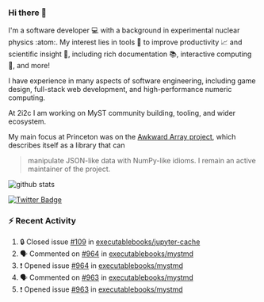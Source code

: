 ### Hi there 👋 

I'm a software developer 💻 with a background in experimental nuclear physics :atom:. My interest lies in tools :wrench: to improve productivity :chart_with_upwards_trend: and scientific insight :telescope:, including rich documentation 📚, interactive computing 🧮, and more! 

I have experience in many aspects of software engineering, including game design, full-stack web development, and high-performance numeric computing. 

At 2i2c I am working on MyST community building, tooling, and wider ecosystem. 

My main focus at Princeton was on the [Awkward Array project](awkward-array.org/), which describes itself as a library that can 
> manipulate JSON-like data with NumPy-like idioms. I remain an active maintainer of the project. 

![github stats](https://github-readme-stats.vercel.app/api?username=agoose77&show_icons=true&hide_rank=true&hide_title=true&bg_color=30,e76445,904e95&text_color=efe3ec&icon_color=efe3ec)
<!--
**agoose77/agoose77** is a ✨ _special_ ✨ repository because its `README.md` (this file) appears on your GitHub profile.

Here are some ideas to get you started:

- 🔭 I’m currently working on ...
- 🌱 I’m currently learning ...
- 👯 I’m looking to collaborate on ...
- 🤔 I’m looking for help with ...
- 💬 Ask me about ...
- 📫 How to reach me: ...
- 😄 Pronouns: ...
- ⚡ Fun fact: ...
-->

[![Twitter Badge](https://img.shields.io/twitter/follow/agoose77?style=flat-square&logo=Twitter&logoColor=white&color=cornflowerblue)](https://twitter.com/agoose77)

### :zap: Recent Activity

<!--START_SECTION:activity-->
1. 🔒 Closed issue [#109](https://github.com/executablebooks/jupyter-cache/issues/109) in [executablebooks/jupyter-cache](https://github.com/executablebooks/jupyter-cache)
2. 🗣 Commented on [#964](https://github.com/executablebooks/mystmd/issues/964#issuecomment-1984162926) in [executablebooks/mystmd](https://github.com/executablebooks/mystmd)
3. ❗ Opened issue [#964](https://github.com/executablebooks/mystmd/issues/964) in [executablebooks/mystmd](https://github.com/executablebooks/mystmd)
4. 🗣 Commented on [#963](https://github.com/executablebooks/mystmd/issues/963#issuecomment-1984158472) in [executablebooks/mystmd](https://github.com/executablebooks/mystmd)
5. ❗ Opened issue [#963](https://github.com/executablebooks/mystmd/issues/963) in [executablebooks/mystmd](https://github.com/executablebooks/mystmd)
<!--END_SECTION:activity-->
